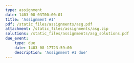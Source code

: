 ```yaml
---
type: assignment
date: 1403-08-03T00:00:01
title: 'Assignment #1'
pdf: /static_files/assignments/asg.pdf
attachment: /static_files/assignments/asg.zip
solutions: /static_files/assignments/asg_solutions.pdf
due_event: 
    type: due
    date: 1403-08-17T23:59:00
    description: 'Assignment #1 due'
---
```


